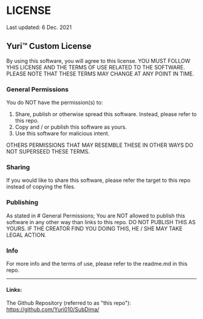 # LICENSE
Last updated: 6 Dec. 2021

## Yuri™ Custom License

By using this software, you will agree to this license.
YOU MUST FOLLOW YHIS LICENSE AND THE TERMS OF USE RELATED TO THE SOFTWARE.
PLEASE NOTE THAT THESE TERMS MAY CHANGE AT ANY POINT IN TIME.

### General Permissions
You do NOT have the permission(s) to:
1. Share, publish or otherwise spread this software. Instead, please refer to this repo.
2. Copy and / or publish this software as yours.
3. Use this software for malicious intent.

OTHERS PERMISSIONS THAT MAY RESEMBLE THESE IN OTHER WAYS DO NOT SUPERSEED THESE TERMS.

### Sharing
If you would like to share this software, please refer the target to this repo instead of copying the files.

### Publishing
As stated in # General Permissions; You are NOT allowed to publish this software in any other way than links to this repo.
DO NOT PUBLISH THIS AS YOURS. IF THE CREATOR FIND YOU DOING THIS, HE / SHE MAY TAKE LEGAL ACTION.

### Info
For more info and the terms of use, please refer to the readme.md in this repo.

***
#### Links:
The Github Repository (referred to as "this repo"): https://github.com/Yuri010/SubDima/
